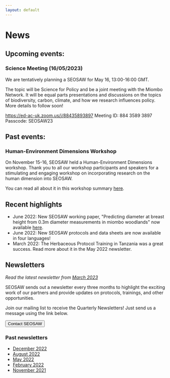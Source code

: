 ```yaml
---
layout: default
---
```


# News

## Upcoming events: 
### Science Meeting (16/05/2023)

We are tentatively planning a SEOSAW for May 16, 13:00-16:00 GMT. 

The topic will be Science for Policy and be a joint meeting with the Miombo Network.  It will be equal parts presentations and discussions on the topics of biodiversity, carbon, climate, and how we research influences policy. More details to follow soon!

https://ed-ac-uk.zoom.us/j/88435893897 
Meeting ID: 884 3589 3897
Passcode: SEOSAW23

## Past events: 
### Human-Environment Dimensions Workshop

On November 15-16, SEOSAW held a Human-Environment Dimensions workshop. Thank you to all our workshop participants and speakers for a stimulating and engaging workshop on incorporating research on the human dimension into SEOSAW. 

You can read all about it in this workshop summary [here](https://bitbucket.org/miombo/seosaw/raw/master/doc/workshop_reports%5CH-E%20Workshop%20Report.pdf).

## Recent highlights

* June 2022: New SEOSAW working paper, "Predicting diameter at breast height from 0.3m diameter measurements in miombo woodlands" now available [here](https://bitbucket.org/miombo/seosaw/raw/master/doc/reports/diameter_relationship/diameter_relationship_latest.pdf).
* June 2022: New SEOSAW protocols and data sheets are now available in four languages!
* March 2022: The Herbaceous Protocol Training in Tanzania was a great success. Read more about it in the May 2022 newsletter.

## Newsletters
*Read the latest newsletter from [March 2023](https://sway.office.com/63ZWok7hoAYdSMgs?ref=Link)*

SEOSAW sends out a newsletter every three months to highlight the exciting work of our partners and provide updates on protocols, trainings, and other opportunities.

Join our mailing list to receive the Quarterly Newsletters!  Just send us a message using the link below.

<div class="landing-btn-wrapper">
<form action="{{ site.baseurl }}/contact.html">
  <button class="landing-btn" type="submit">Contact SEOSAW</button>
</form>
</div>

### Past newsletters

* [December 2022](https://sway.office.com/CZLMRbX1jvRTiDqU?ref=Link)
* [August 2022](https://sway.office.com/jP61ngxt4D6yeHPz?ref=Link)
* [May 2022](https://sway.office.com/1ygFjSV2UCFKd6qP?ref=Link)
* [February 2022](https://sway.office.com/yOc4A2qqAXhZAvSJ?ref=Link)
* [November 2021](https://sway.office.com/Hl8XFdvCgiowQiVs?ref=Link)


